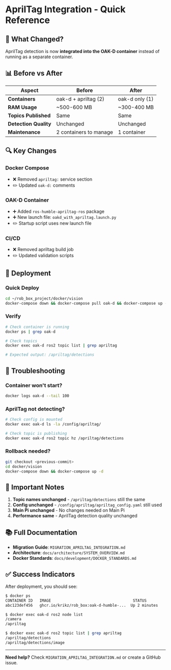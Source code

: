 # AprilTag Integration - Quick Reference

## 🎯 What Changed?

AprilTag detection is now **integrated into the OAK-D container** instead of running as a separate container.

## 📊 Before vs After

| Aspect | Before | After |
|--------|--------|-------|
| **Containers** | oak-d + apriltag (2) | oak-d only (1) |
| **RAM Usage** | ~500-600 MB | ~300-400 MB |
| **Topics Published** | Same | Same |
| **Detection Quality** | Unchanged | Unchanged |
| **Maintenance** | 2 containers to manage | 1 container |

## 🔍 Key Changes

### Docker Compose
- ❌ Removed `apriltag:` service section
- ✏️ Updated `oak-d:` comments

### OAK-D Container
- ➕ Added `ros-humble-apriltag-ros` package
- ➕ New launch file: `oakd_with_apriltag.launch.py`
- ✏️ Startup script uses new launch file

### CI/CD
- ❌ Removed apriltag build job
- ✏️ Updated validation scripts

## 🚀 Deployment

### Quick Deploy
```bash
cd ~/rob_box_project/docker/vision
docker-compose down && docker-compose pull oak-d && docker-compose up -d
```

### Verify
```bash
# Check container is running
docker ps | grep oak-d

# Check topics
docker exec oak-d ros2 topic list | grep apriltag

# Expected output: /apriltag/detections
```

## 🔧 Troubleshooting

### Container won't start?
```bash
docker logs oak-d --tail 100
```

### AprilTag not detecting?
```bash
# Check config is mounted
docker exec oak-d ls -la /config/apriltag/

# Check topic is publishing
docker exec oak-d ros2 topic hz /apriltag/detections
```

### Rollback needed?
```bash
git checkout <previous-commit>
cd docker/vision
docker-compose down && docker-compose up -d
```

## 📝 Important Notes

1. **Topic names unchanged** - `/apriltag/detections` still the same
2. **Config unchanged** - `/config/apriltag/apriltag_config.yaml` still used
3. **Main Pi unchanged** - No changes needed on Main Pi
4. **Performance same** - AprilTag detection quality unchanged

## 📚 Full Documentation

- **Migration Guide**: `MIGRATION_APRILTAG_INTEGRATION.md`
- **Architecture**: `docs/architecture/SYSTEM_OVERVIEW.md`
- **Docker Standards**: `docs/development/DOCKER_STANDARDS.md`

## ✅ Success Indicators

After deployment, you should see:

```bash
$ docker ps
CONTAINER ID   IMAGE                                    STATUS
abc123def456   ghcr.io/krikz/rob_box:oak-d-humble-...  Up 2 minutes

$ docker exec oak-d ros2 node list
/camera
/apriltag

$ docker exec oak-d ros2 topic list | grep apriltag
/apriltag/detections
/apriltag/detections/image
```

---

**Need help?** Check `MIGRATION_APRILTAG_INTEGRATION.md` or create a GitHub issue.
